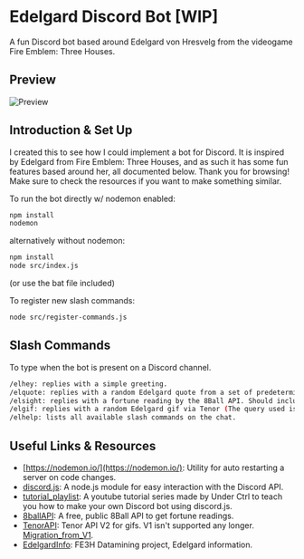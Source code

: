 # Edelgard Discord Bot [WIP]

A fun Discord bot based around Edelgard von Hresvelg from the videogame Fire Emblem: Three Houses.

## Preview

![Preview](preview/preview.gif)

## Introduction & Set Up

I created this to see how I could implement a bot for Discord. It is inspired by Edelgard from Fire Emblem: Three Houses, and as such it has some fun features based around her, all documented below. Thank you for browsing! Make sure to check the resources if you want to make something similar.

To run the bot directly w/ nodemon enabled:

```bash
npm install
nodemon
```

alternatively without nodemon:

```bash
npm install
node src/index.js
```

(or use the bat file included)

To register new slash commands:

```bash
node src/register-commands.js
```

## Slash Commands

To type when the bot is present on a Discord channel.

```bash
/elhey: replies with a simple greeting.
/elquote: replies with a random Edelgard quote from a set of predetermined ones (on src/data/quotes.js)
/elsight: replies with a fortune reading by the 8Ball API. Should include a question as an argument.
/elgif: replies with a random Edelgard gif via Tenor (The query used is by default "edelgard", and the first 100 results are used and then randomized, so other Fire Emblem gifs may appear).
/elhelp: lists all available slash commands on the chat.
```

## Useful Links & Resources

- [https://nodemon.io/](https://nodemon.io/): Utility for auto restarting a server on code changes.
- [discord.js](https://discord.js.org/): A node.js module for easy interaction with the Discord API.
- [tutorial_playlist](https://www.youtube.com/watch?v=KZ3tIGHU314&list=PLpmb-7WxPhe0ZVpH9pxT5MtC4heqej8Es): A youtube tutorial series made by Under Ctrl to teach you how to make your own Discord bot using discord.js.
- [8ballAPI](https://www.eightballapi.com/): A free, public 8Ball API to get fortune readings.
- [TenorAPI](https://developers.google.com/tenor/guides/quickstart): Tenor API V2 for gifs. V1 isn't supported any longer. [Migration_from_V1](https://developers.google.com/tenor/guides/migrate-from-v1).
- [EdelgardInfo](https://houses.fedatamine.com/en-uk/characters/2/Edelgard/basics): FE3H Datamining project, Edelgard information.
